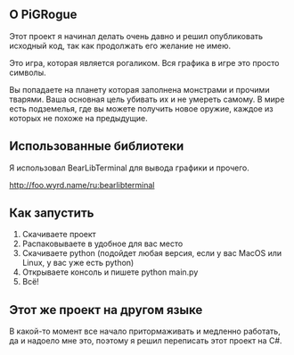 ## О PiGRogue

Этот проект я начинал делать очень давно и решил опубликовать исходный код, так как продолжать его желание не имею.

Это игра, которая является рогаликом. Вся графика в игре это просто символы.

Вы попадаете на планету которая заполнена монстрами и прочими тварями. Ваша основная цель убивать их и не умереть самому. В мире есть подземелья, где вы можете получить новое оружие, каждое из которых не похоже на предыдущие.

## Использованные библиотеки

Я использовал BearLibTerminal для вывода графики и прочего.

http://foo.wyrd.name/ru:bearlibterminal

## Как запустить

1. Скачиваете проект
2. Распаковываете в удобное для вас место
3. Скачиваете python (подойдет любая версия, если у вас MacOS или Linux, у вас уже есть python)
4. Открываете консоль и пишете python main.py
5. Всё!

## Этот же проект на другом языке

В какой-то момент все начало притормаживать и медленно работать, да и надоело мне это, поэтому я решил переписать этот проект на C#.

